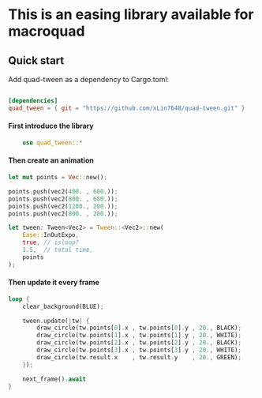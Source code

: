 # This is an easing library available for macroquad


## Quick start

Add quad-tween as a dependency to Cargo.toml:
```toml

[dependencies]
quad_tween = { git = "https://github.com/xLin7648/quad-tween.git" }
```

#### First introduce the library

```rust
	use quad_tween::*
```

#### Then create an animation
```rust
let mut points = Vec::new();

points.push(vec2(400. , 600.));
points.push(vec2(800. , 600.));
points.push(vec2(1200., 200.));
points.push(vec2(800. , 200.));

let tween: Tween<Vec2> = Tween::<Vec2>::new(
	Ease::InOutExpo,
	true, // isloop?
	1.5,  // total time,
	points
);
```

#### Then update it every frame
```rust
loop {
	clear_background(BLUE);

	tween.update(|tw| {
		draw_circle(tw.points[0].x , tw.points[0].y , 20., BLACK);
		draw_circle(tw.points[1].x , tw.points[1].y , 20., WHITE);
		draw_circle(tw.points[2].x , tw.points[2].y , 20., BLACK);
		draw_circle(tw.points[3].x , tw.points[3].y , 20., WHITE);
		draw_circle(tw.result.x    , tw.result.y    , 20., GREEN);
    });

	next_frame().await
}

```